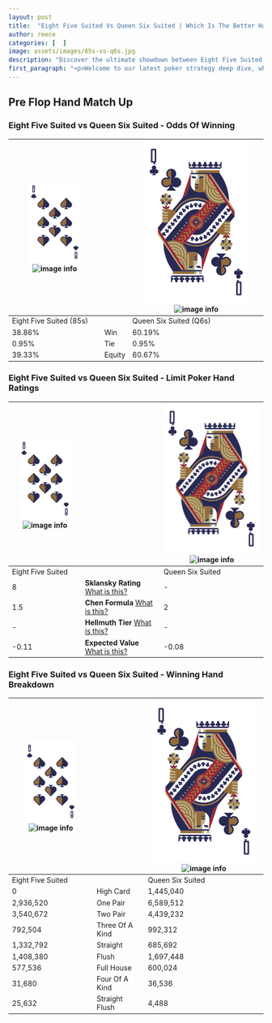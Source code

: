 ```yaml
---
layout: post
title:  "Eight Five Suited Vs Queen Six Suited | Which Is The Better Hand In Poker? A Complete Guide"
author: reece
categories: [  ]
image: assets/images/85s-vs-q6s.jpg
description: "Discover the ultimate showdown between Eight Five Suited and Queen Six Suited in poker! Uncover the odds, strategies, and scenarios where one hand triumphs over the other. Get ready to up your poker game with this thrilling analysis."
first_paragraph: "<p>Welcome to our latest poker strategy deep dive, where we're pitting two distinct hands against each other in a high-stakes showdown: Eight Five Suited vs Queen Six Suited.</p><p>In the dynamic world of poker, every decision counts, and knowing which hand holds the upper hand is key to your success at the table.</p><p>In this article, we'll dissect these two hands, explore the scenarios where one dominates the other, and equip you with the knowledge to make strategic choices that can tip the odds in your favor.</p><p>Get ready to unravel the intriguing dynamics of these poker hands and elevate your game to new heights.</p>"
---
```




[comment]: # (sp0)

## Pre Flop Hand Match Up

<div class="table hand-ratings" markdown="1"> 



### Eight Five Suited vs Queen Six Suited - Odds Of Winning


    
| ![image info](assets/images/hand1/8.png) ![image info](assets/images/hand1/5s.png) |  | ![image info](assets/images/hand2/Q.png) ![image info](assets/images/hand2/6s.png) |
| -------- | -------- | -------- |
| Eight Five Suited (85s) |  | Queen Six Suited (Q6s) |
| 38.86% | Win | 60.19% |
| 0.95% | Tie | 0.95% |
| 39.33% | Equity | 60.67% |




[comment]: # (sp1)



### Eight Five Suited vs Queen Six Suited - Limit Poker Hand Ratings


    
| ![image info](assets/images/hand1/8.png) ![image info](assets/images/hand1/5s.png) |  | ![image info](assets/images/hand2/Q.png) ![image info](assets/images/hand2/6s.png) |
| -------- | -------- | -------- |
| Eight Five Suited |  | Queen Six Suited |
| 8 | **Sklansky Rating** [What is this?](/sklansky-rating-explained) | - |
| 1.5 | **Chen Formula** [What is this?](/chen-formula-explained) | 2 |
| - | **Hellmuth Tier** [What is this?](/Hellmuth-tier-explained) | - |
| -0.11 | **Expected Value** [What is this?](/expected-value-explained) | -0.08 |




[comment]: # (sp2)



### Eight Five Suited vs Queen Six Suited - Winning Hand Breakdown


    
| ![image info](assets/images/hand1/8.png) ![image info](assets/images/hand1/5s.png) |  | ![image info](assets/images/hand2/Q.png) ![image info](assets/images/hand2/6s.png) |
| -------- | -------- | -------- |
| Eight Five Suited |  | Queen Six Suited |
| 0 | High Card | 1,445,040 |
| 2,936,520 | One Pair | 6,589,512 |
| 3,540,672 | Two Pair | 4,439,232 |
| 792,504 | Three Of A Kind | 992,312 |
| 1,332,792 | Straight | 685,692 |
| 1,408,380 | Flush | 1,697,448 |
| 577,536 | Full House | 600,024 |
| 31,680 | Four Of A Kind | 36,536 |
| 25,632 | Straight Flush | 4,488 |




[comment]: # (sp3)



</div>

[comment]: # (sp4)



[comment]: # (sp5)

